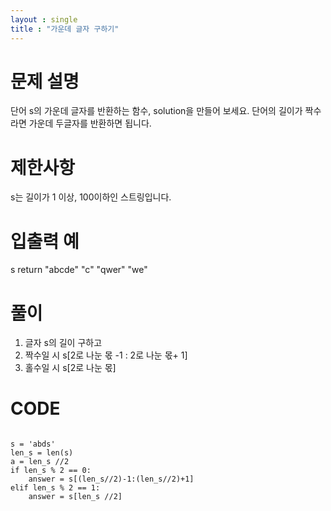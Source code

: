 ```yaml
---
layout : single 
title : "가운데 글자 구하기"
---
```


# 문제 설명
단어 s의 가운데 글자를 반환하는 함수, solution을 만들어 보세요. 단어의 길이가 짝수라면 가운데 두글자를 반환하면 됩니다.

# 제한사항
s는 길이가 1 이상, 100이하인 스트링입니다.

# 입출력 예
s	return
"abcde"	"c"
"qwer"	"we"

# 풀이

1. 글자 s의 길이 구하고
2. 짝수일 시 s[2로 나눈 몫 -1 : 2로 나눈 몫+ 1]
3. 홀수일 시 s[2로 나눈 몫]

# CODE

```

s = 'abds'
len_s = len(s)
a = len_s //2
if len_s % 2 == 0:
    answer = s[(len_s//2)-1:(len_s//2)+1]
elif len_s % 2 == 1: 
    answer = s[len_s //2]

```
